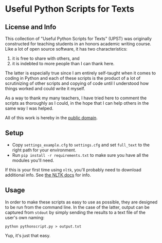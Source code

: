 # Useful Python Scripts for Texts #


## License and Info ##

This collection of "Useful Python Scripts for Texts" (UPST) was originally constructed for teaching students in an honors academic writing course. Like a lot of open source software, it has two characteristics:

1. it is free to share with others, and
2. it is indebted to more people than I can thank here.

The latter is especially true since I am entirely self-taught when it comes to coding in Python and each of these scripts is the product of a lot of scrutinizing of other scripts and copying of code until I understood how things worked and could write it myself. 

As a way to thank my many teachers, I have tried here to comment the scripts as thoroughly as I could, in the hope that I can help others in the same way I was helped.

All of this work is hereby in the [public domain][].

## Setup ##

- Copy ```settings_example.cfg``` to ```settings.cfg``` and set ```full_text``` to the right path for your environment.
- Run ```pip install -r requirements.txt``` to make sure you have all the modules you'll need.

If this is your first time using ```nltk```, you'll probably need to download additional info. See [the NLTK docs](http://www.nltk.org/data.html) for info.

## Usage ##

In order to make these scripts as easy to use as possible, they are designed to be run from the command line. In the case of the latter, output can be captured from `stdout` by simply sending the results to a text file of the user's own naming:

    python pythonscript.py > output.txt

Yup, it's just that easy. 

[public domain]: http://creativecommons.org/publicdomain/
